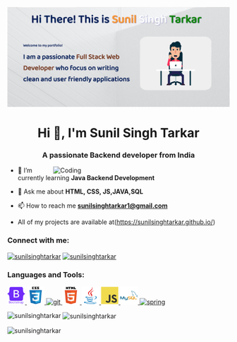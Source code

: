 ![MasterHead](https://github.com/SunilSinghTarkar/sunilsinghtarkar/blob/main/Screenshot_20231208_172443.png)

<h1 align="center">Hi 👋, I'm Sunil Singh Tarkar</h1>
<h3 align="center">A passionate Backend developer from India</h3>

<img align="right" alt="Coding" width="400" src="https://cdn.dribbble.com/users/1162077/screenshots/3848914/programmer.gif">

<!-- <p align="left"> <a href="https://github.com/ryo-ma/github-profile-trophy"><img src="https://github-profile-trophy.vercel.app/?username=sunilsinghtarkar" alt="sunilsinghtarkar" /></a> </p> -->

- 🌱 I’m currently learning **Java Backend Development**

- 💬 Ask me about **HTML, CSS, JS,JAVA,SQL**

- 📫 How to reach me **sunilsinghtarkar1@gmail.com**
- All of my projects are available at(https://sunilsinghtarkar.github.io/)

<h3 align="left">Connect with me:</h3>
<p align="left">
<a href="https://www.linkedin.com/in/sunil-singh-tarkar-91a667257" target="blank"><img align="center" src="https://raw.githubusercontent.com/rahuldkjain/github-profile-readme-generator/master/src/images/icons/Social/linked-in-alt.svg" alt="sunilsinghtarkar" height="30" width="40" /></a>
<a href="https://instagram.com/sunilsinghtarkar" target="blank"><img align="center" src="https://raw.githubusercontent.com/rahuldkjain/github-profile-readme-generator/master/src/images/icons/Social/instagram.svg" alt="sunilsinghtarkar" height="30" width="40" /></a>
</p>

<h3 align="left">Languages and Tools:</h3>
<p align="left"> <a href="https://getbootstrap.com" target="_blank" rel="noreferrer"> <img src="https://raw.githubusercontent.com/devicons/devicon/master/icons/bootstrap/bootstrap-plain-wordmark.svg" alt="bootstrap" width="40" height="40"/> </a> <a href="https://www.w3schools.com/css/" target="_blank" rel="noreferrer"> <img src="https://raw.githubusercontent.com/devicons/devicon/master/icons/css3/css3-original-wordmark.svg" alt="css3" width="40" height="40"/> </a> <a href="https://git-scm.com/" target="_blank" rel="noreferrer"> <img src="https://www.vectorlogo.zone/logos/git-scm/git-scm-icon.svg" alt="git" width="40" height="40"/> </a> <a href="https://www.w3.org/html/" target="_blank" rel="noreferrer"> <img src="https://raw.githubusercontent.com/devicons/devicon/master/icons/html5/html5-original-wordmark.svg" alt="html5" width="40" height="40"/> </a> <a href="https://www.java.com" target="_blank" rel="noreferrer"> <img src="https://raw.githubusercontent.com/devicons/devicon/master/icons/java/java-original.svg" alt="java" width="40" height="40"/> </a> <a href="https://developer.mozilla.org/en-US/docs/Web/JavaScript" target="_blank" rel="noreferrer"> <img src="https://raw.githubusercontent.com/devicons/devicon/master/icons/javascript/javascript-original.svg" alt="javascript" width="40" height="40"/> </a> <a href="https://www.mysql.com/" target="_blank" rel="noreferrer"> <img src="https://raw.githubusercontent.com/devicons/devicon/master/icons/mysql/mysql-original-wordmark.svg" alt="mysql" width="40" height="40"/> </a> <a href="https://spring.io/" target="_blank" rel="noreferrer"> <img src="https://www.vectorlogo.zone/logos/springio/springio-icon.svg" alt="spring" width="40" height="40"/> </a> </p>

<p><img align="left" src="https://github-readme-stats.vercel.app/api/top-langs?username=sunilsinghtarkar&show_icons=true&locale=en&layout=compact" alt="sunilsinghtarkar" /></p>

<p>&nbsp;<img align="center" src="https://github-readme-stats.vercel.app/api?username=sunilsinghtarkar&show_icons=true&locale=en" alt="sunilsinghtarkar" /></p>

<p><img align="center" src="https://github-readme-streak-stats.herokuapp.com/?user=sunilsinghtarkar&" alt="sunilsinghtarkar" /></p>

